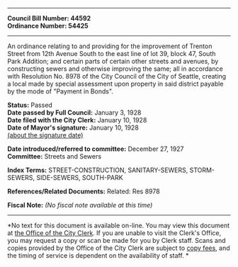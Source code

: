 * * * * *  
  
**Council Bill Number: [](#h0)[](#h2)44592**   
**Ordinance Number: 54425**  
  
* * * * *  
  
An ordinance relating to and providing for the improvement of Trenton Street from 12th Avenue South to the east line of lot 39, block 47, South Park Addition; and certain parts of certain other streets and avenues, by constructing sewers and otherwise improving the same; all in accordance with Resolution No. 8978 of the City Council of the City of Seattle, creating a local made by special assessment upon property in said district payable by the mode of "Payment in Bonds".  
  
**Status:** Passed   
**Date passed by Full Council:** January 3, 1928   
**Date filed with the City Clerk:** January 10, 1928   
**Date of Mayor's signature:** January 10, 1928   
[(about the signature date)](/~public/approvaldate.htm)   
  
  
**Date introduced/referred to committee:** December 27, 1927   
**Committee:** Streets and Sewers   
  
**Index Terms:** STREET-CONSTRUCTION, SANITARY-SEWERS, STORM-SEWERS, SIDE-SEWERS, SOUTH-PARK  
  
**References/Related Documents:** Related: Res 8978  
  
**Fiscal Note:** *(No fiscal note available at this time)*  
  
* * * * *  
  
*No text for this document is available on-line. You may view this document at [the Office of the City Clerk](http://www.seattle.gov/leg/clerk/contactUs.htm). If you are unable to visit the Clerk's Office, you may request a copy or scan be made for you by Clerk staff. Scans and copies provided by the Office of the City Clerk are subject to [copy fees](http://clerk.seattle.gov/~public/clerkfees.htm), and the timing of service is dependent on the availability of staff. *  
  
  

